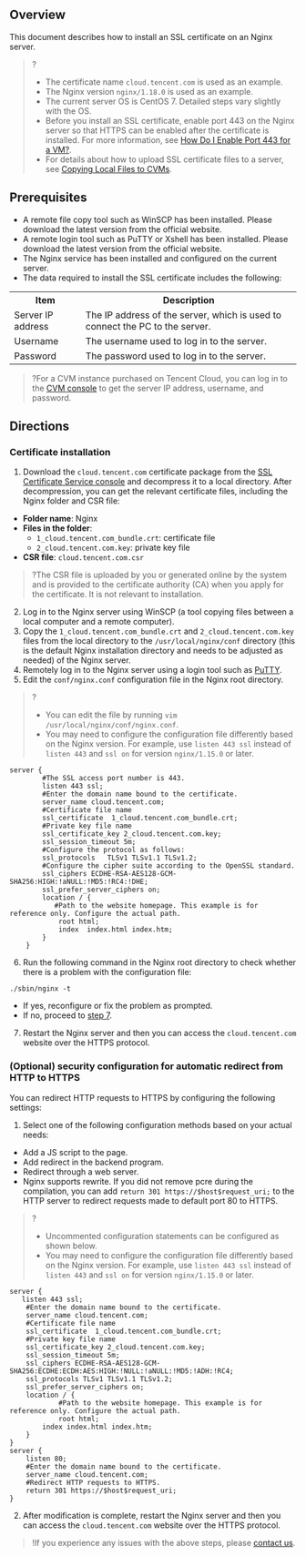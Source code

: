 ## Overview
This document describes how to install an SSL certificate on an Nginx server.
>?
>- The certificate name `cloud.tencent.com` is used as an example.
>- The Nginx version `nginx/1.18.0` is used as an example.
>- The current server OS is CentOS 7. Detailed steps vary slightly with the OS.
>- Before you install an SSL certificate, enable port 443 on the Nginx server so that HTTPS can be enabled after the certificate is installed. For more information, see [How Do I Enable Port 443 for a VM?](https://intl.cloud.tencent.com/document/product/1007/36738).
>- For details about how to upload SSL certificate files to a server, see [Copying Local Files to CVMs](https://intl.cloud.tencent.com/document/product/213/34821).

## Prerequisites
- A remote file copy tool such as WinSCP has been installed. Please download the latest version from the official website.
- A remote login tool such as PuTTY or Xshell has been installed. Please download the latest version from the official website.
- The Nginx service has been installed and configured on the current server.
- The data required to install the SSL certificate includes the following:
<table>
<tr>
<th>Item</th>
<th>Description</th>
</tr>
<tr>
<td>Server IP address</td>
<td>The IP address of the server, which is used to connect the PC to the server.</td>
</tr>
<tr>
<td>Username</td>
<td>The username used to log in to the server.</td>
</tr>
<tr>
<td>Password</td>
<td>The password used to log in to the server.</td>
</tr>
</table>

>?For a CVM instance purchased on Tencent Cloud, you can log in to the [CVM console](https://console.cloud.tencent.com/cvm) to get the server IP address, username, and password.


## Directions

### Certificate installation
1. Download the `cloud.tencent.com` certificate package from the [SSL Certificate Service console](https://console.cloud.tencent.com/ssl) and decompress it to a local directory.
After decompression, you can get the relevant certificate files, including the Nginx folder and CSR file:
 - **Folder name**: Nginx
 - **Files in the folder**:
     - `1_cloud.tencent.com_bundle.crt`: certificate file
     - `2_cloud.tencent.com.key`: private key file
  - **CSR file**: `cloud.tencent.com.csr`
>?The CSR file is uploaded by you or generated online by the system and is provided to the certificate authority (CA) when you apply for the certificate. It is not relevant to installation.
2. Log in to the Nginx server using WinSCP (a tool copying files between a local computer and a remote computer).
3. Copy the `1_cloud.tencent.com_bundle.crt` and `2_cloud.tencent.com.key` files from the local directory to the `/usr/local/nginx/conf` directory (this is the default Nginx installation directory and needs to be adjusted as needed) of the Nginx server.
4. Remotely log in to the Nginx server using a login tool such as [PuTTY](https://intl.cloud.tencent.com/document/product/213/32502).
5. Edit the `conf/nginx.conf` configuration file in the Nginx root directory.
>?
>- You can edit the file by running `vim /usr/local/nginx/conf/nginx.conf`.
>- You may need to configure the configuration file differently based on the Nginx version. For example, use `listen 443 ssl` instead of `listen 443` and `ssl on` for version `nginx/1.15.0` or later.
>
```
server {
        #The SSL access port number is 443.
        listen 443 ssl; 
	    #Enter the domain name bound to the certificate.
        server_name cloud.tencent.com; 
		#Certificate file name
        ssl_certificate  1_cloud.tencent.com_bundle.crt; 
		#Private key file name
        ssl_certificate_key 2_cloud.tencent.com.key; 
        ssl_session_timeout 5m;
	    #Configure the protocol as follows:
        ssl_protocols   TLSv1 TLSv1.1 TLSv1.2; 
	    #Configure the cipher suite according to the OpenSSL standard.
        ssl_ciphers ECDHE-RSA-AES128-GCM-SHA256:HIGH:!aNULL:!MD5:!RC4:!DHE; 
        ssl_prefer_server_ciphers on;
        location / {
		   #Path to the website homepage. This example is for reference only. Configure the actual path.
            root html; 
            index  index.html index.htm;
        }
    }
```
6. Run the following command in the Nginx root directory to check whether there is a problem with the configuration file:
```
./sbin/nginx -t
```
 - If yes, reconfigure or fix the problem as prompted.
 - If no, proceed to [step 7](#step7).
<span id="step7"></span>
7. Restart the Nginx server and then you can access the `cloud.tencent.com` website over the HTTPS protocol.

### (Optional) security configuration for automatic redirect from HTTP to HTTPS
You can redirect HTTP requests to HTTPS by configuring the following settings:
1. Select one of the following configuration methods based on your actual needs:
 - Add a JS script to the page.
 - Add redirect in the backend program.
 - Redirect through a web server.
 - Nginx supports rewrite. If you did not remove pcre during the compilation, you can add `return 301 https://$host$request_uri;` to the HTTP server to redirect requests made to default port 80 to HTTPS.
 >?
>- Uncommented configuration statements can be configured as shown below.
>- You may need to configure the configuration file differently based on the Nginx version. For example, use `listen 443 ssl` instead of `listen 443` and `ssl on` for version `nginx/1.15.0` or later.
>
```
server {
   listen 443 ssl;
	#Enter the domain name bound to the certificate.
    server_name cloud.tencent.com; 
	#Certificate file name
	ssl_certificate  1_cloud.tencent.com_bundle.crt; 
	#Private key file name
    ssl_certificate_key 2_cloud.tencent.com.key; 
    ssl_session_timeout 5m;
    ssl_ciphers ECDHE-RSA-AES128-GCM-SHA256:ECDHE:ECDH:AES:HIGH:!NULL:!aNULL:!MD5:!ADH:!RC4;
    ssl_protocols TLSv1 TLSv1.1 TLSv1.2;
    ssl_prefer_server_ciphers on;
    location / {
			#Path to the website homepage. This example is for reference only. Configure the actual path.  
		    root html;
        index index.html index.htm;
    }
}
server {
    listen 80;
	#Enter the domain name bound to the certificate.
    server_name cloud.tencent.com; 
	#Redirect HTTP requests to HTTPS.
    return 301 https://$host$request_uri; 
}
```
2. After modification is complete, restart the Nginx server and then you can access the `cloud.tencent.com` website over the HTTPS protocol.

>!If you experience any issues with the above steps, please [contact us](https://intl.cloud.tencent.com/document/product/1007/30951).

